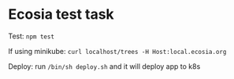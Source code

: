 # Ecosia test task

Test: `npm test`

If using minikube: `curl localhost/trees -H Host:local.ecosia.org`

Deploy: run `/bin/sh deploy.sh` and it will deploy app to k8s